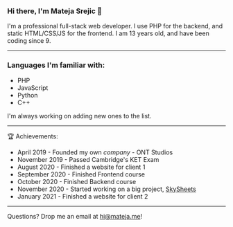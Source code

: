 ### Hi there, I'm Mateja Srejic 👋
I'm a professional full-stack web developer.
I use PHP for the backend, and static HTML/CSS/JS for the frontend.
I am 13 years old, and have been coding since 9.

---

### Languages I'm familiar with:
* PHP
* JavaScript
* Python
* C++

I'm always working on adding new ones to the list.

---

🏆 Achievements:
* April 2019 - Founded my own _company_ - ONT Studios
* November 2019 - Passed Cambridge's KET Exam
* August 2020 - Finished a website for client 1
* September 2020 - Finished Frontend course
* October 2020 - Finished Backend course
* November 2020 - Started working on a big project, [SkySheets](https://skysheets.com)
* January 2021 - Finished a website for client 2

---

Questions? Drop me an email at hi@mateja.me!
